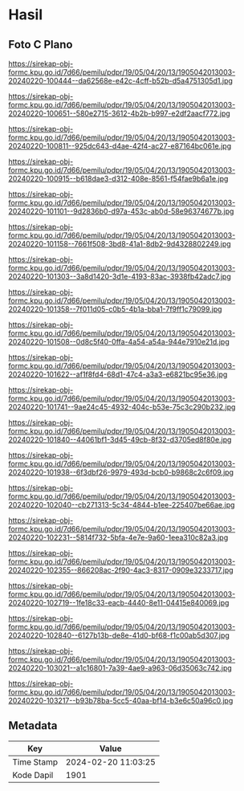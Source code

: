 # Hasil

## Foto C Plano

https://sirekap-obj-formc.kpu.go.id/7d66/pemilu/pdpr/19/05/04/20/13/1905042013003-20240220-100444--da62568e-e42c-4cff-b52b-d5a4751305d1.jpg

https://sirekap-obj-formc.kpu.go.id/7d66/pemilu/pdpr/19/05/04/20/13/1905042013003-20240220-100651--580e2715-3612-4b2b-b997-e2df2aacf772.jpg

https://sirekap-obj-formc.kpu.go.id/7d66/pemilu/pdpr/19/05/04/20/13/1905042013003-20240220-100811--925dc643-d4ae-42f4-ac27-e87164bc061e.jpg

https://sirekap-obj-formc.kpu.go.id/7d66/pemilu/pdpr/19/05/04/20/13/1905042013003-20240220-100915--b618dae3-d312-408e-8561-f54fae9b6a1e.jpg

https://sirekap-obj-formc.kpu.go.id/7d66/pemilu/pdpr/19/05/04/20/13/1905042013003-20240220-101101--9d2836b0-d97a-453c-ab0d-58e96374677b.jpg

https://sirekap-obj-formc.kpu.go.id/7d66/pemilu/pdpr/19/05/04/20/13/1905042013003-20240220-101158--7661f508-3bd8-41a1-8db2-9d4328802249.jpg

https://sirekap-obj-formc.kpu.go.id/7d66/pemilu/pdpr/19/05/04/20/13/1905042013003-20240220-101303--3a8d1420-3d1e-4193-83ac-3938fb42adc7.jpg

https://sirekap-obj-formc.kpu.go.id/7d66/pemilu/pdpr/19/05/04/20/13/1905042013003-20240220-101358--7f011d05-c0b5-4b1a-bba1-7f9ff1c79099.jpg

https://sirekap-obj-formc.kpu.go.id/7d66/pemilu/pdpr/19/05/04/20/13/1905042013003-20240220-101508--0d8c5f40-0ffa-4a54-a54a-944e7910e21d.jpg

https://sirekap-obj-formc.kpu.go.id/7d66/pemilu/pdpr/19/05/04/20/13/1905042013003-20240220-101622--af1f8fd4-68d1-47c4-a3a3-e6821bc95e36.jpg

https://sirekap-obj-formc.kpu.go.id/7d66/pemilu/pdpr/19/05/04/20/13/1905042013003-20240220-101741--9ae24c45-4932-404c-b53e-75c3c290b232.jpg

https://sirekap-obj-formc.kpu.go.id/7d66/pemilu/pdpr/19/05/04/20/13/1905042013003-20240220-101840--44061bf1-3d45-49cb-8f32-d3705ed8f80e.jpg

https://sirekap-obj-formc.kpu.go.id/7d66/pemilu/pdpr/19/05/04/20/13/1905042013003-20240220-101938--6f3dbf26-9979-493d-bcb0-b9868c2c6f09.jpg

https://sirekap-obj-formc.kpu.go.id/7d66/pemilu/pdpr/19/05/04/20/13/1905042013003-20240220-102040--cb271313-5c34-4844-b1ee-225407be66ae.jpg

https://sirekap-obj-formc.kpu.go.id/7d66/pemilu/pdpr/19/05/04/20/13/1905042013003-20240220-102231--5814f732-5bfa-4e7e-9a60-1eea310c82a3.jpg

https://sirekap-obj-formc.kpu.go.id/7d66/pemilu/pdpr/19/05/04/20/13/1905042013003-20240220-102355--866208ac-2f90-4ac3-8317-0909e3233717.jpg

https://sirekap-obj-formc.kpu.go.id/7d66/pemilu/pdpr/19/05/04/20/13/1905042013003-20240220-102719--1fe18c33-eacb-4440-8e11-04415e840069.jpg

https://sirekap-obj-formc.kpu.go.id/7d66/pemilu/pdpr/19/05/04/20/13/1905042013003-20240220-102840--6127b13b-de8e-41d0-bf68-f1c00ab5d307.jpg

https://sirekap-obj-formc.kpu.go.id/7d66/pemilu/pdpr/19/05/04/20/13/1905042013003-20240220-103021--a1c16801-7a39-4ae9-a963-06d35063c742.jpg

https://sirekap-obj-formc.kpu.go.id/7d66/pemilu/pdpr/19/05/04/20/13/1905042013003-20240220-103217--b93b78ba-5cc5-40aa-bf14-b3e6c50a96c0.jpg


## Metadata

| Key        | Value               |
| ---------- | ------------------- |
| Time Stamp | 2024-02-20 11:03:25 |
| Kode Dapil | 1901                |



